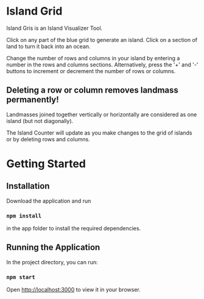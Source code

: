 # Island Grid
Island Gris is an Island Visualizer Tool.


Click on any part of the blue grid to generate an island.
Click on a section of land to turn it back into an ocean.

Change the number of rows and columns in your island by entering a number in the rows and columns sections.
Alternatively, press the '+' and '-' buttons to increment or decrement the number of rows or columns.

## Deleting a row or column removes landmass permanently!

Landmasses joined together vertically or horizontally are considered as one island (but not diagonally).

The Island Counter will update as you make changes to the grid of islands or by deleting rows and columns.

# Getting Started 

## Installation

Download the application and run
### `npm install`
in the app folder to install the required dependencies.

## Running the Application

In the project directory, you can run:

### `npm start`

Open [http://localhost:3000](http://localhost:3000) to view it in your browser.
